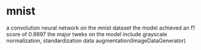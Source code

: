 # mnist
a convolution neural network on the mnist dataset
the model achieved an f1 score of 0.9897
the major tweks on the model include 
  grayscale normalization, 
  standardization 
  data augmentation(ImageDataGenerator)
